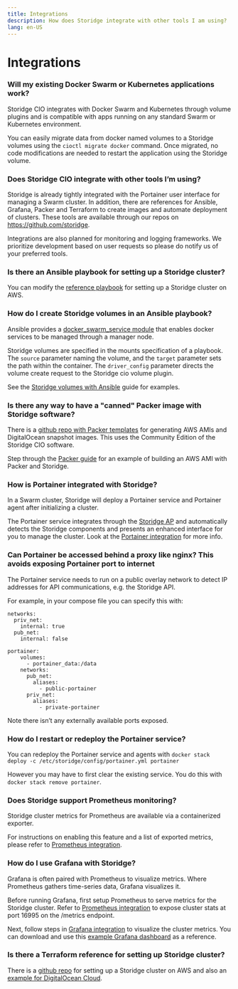 ```yaml
---
title: Integrations
description: How does Storidge integrate with other tools I am using?
lang: en-US
---
```


# Integrations

### Will my existing Docker Swarm or Kubernetes applications work?

Storidge CIO integrates with Docker Swarm and Kubernetes through volume plugins and is compatible with apps running on any standard Swarm or Kubernetes environment.

You can easily migrate data from docker named volumes to a Storidge volumes using the `cioctl migrate docker` command. Once migrated, no code modifications are needed to restart the application using the Storidge volume.

### Does Storidge CIO integrate with other tools I’m using?

Storidge is already tightly integrated with the Portainer user interface for managing a Swarm cluster. In addition, there are references for Ansible, Grafana, Packer and Terraform to create images and automate deployment of clusters. These tools are available through our repos on https://github.com/storidge.

Integrations are also planned for monitoring and logging frameworks. We prioritize development based on user requests so please do notify us of your preferred tools.

### Is there an Ansible playbook for setting up a Storidge cluster?

You can modify the [reference playbook](https://github.com/Storidge/terraform-aws-swarm-cio/blob/master/playbook.yml) for setting up a Storidge cluster on AWS.

### How do I create Storidge volumes in an Ansible playbook?

Ansible provides a [docker_swarm_service module](https://docs.ansible.com/ansible/latest/modules/docker_swarm_service_module.html) that enables docker services to be managed through a manager node.

Storidge volumes are specified in the mounts specification of a playbook. The `source` parameter naming the volume, and the `target` parameter sets the path within the container. The `driver_config` parameter directs the volume create request to the Storidge cio volume plugin.

See the [Storidge volumes with Ansible](https://docs.storidge.com/docker_volumes/volumes_with_ansible.html) guide for examples.

### Is there any way to have a "canned" Packer image with Storidge software?

There is a [github repo with Packer templates](https://github.com/Storidge/packer-cio) for generating AWS AMIs and DigitalOcean snapshot images. This uses the Community Edition of the Storidge CIO software.

Step through the [Packer guide](https://docs.storidge.com/integrations/packer.html) for an example of building an AWS AMI with Packer and Storidge.

### How is Portainer integrated with Storidge?

In a Swarm cluster, Storidge will deploy a Portainer service and Portainer agent after initializing a cluster.

The Portainer service integrates through the [Storidge AP](https://storidge.com/api) and automatically detects the Storidge components and presents an enhanced interface for you to manage the cluster. Look at the [Portainer integration](https://docs.storidge.com/integrations/portainer.html) for more info.

### Can Portainer be accessed behind a proxy like nginx? This avoids exposing Portainer port to internet

The Portainer service needs to run on a public overlay network to detect IP addresses for API communications, e.g. the Storidge API.

For example, in your compose file you can specify this with:

```
networks:
  priv_net:
    internal: true
  pub_net:
    internal: false

portainer:
    volumes:
      - portainer_data:/data
    networks:
      pub_net:
        aliases:
          - public-portainer
      priv_net:
        aliases:
          - private-portainer
```

Note there isn’t any externally available ports exposed.

### How do I restart or redeploy the Portainer service?

You can redeploy the Portainer service and agents with `docker stack deploy -c /etc/storidge/config/portainer.yml portainer`

However you may have to first clear the existing service. You do this with `docker stack remove portainer`.

### Does Storidge support Prometheus monitoring?

Storidge cluster metrics for Prometheus are available via a containerized exporter.

For instructions on enabling this feature and a list of exported metrics, please refer to [Prometheus integration](https://docs.storidge.com/integrations/prometheus.html).

### How do I use Grafana with Storidge?

Grafana is often paired with Prometheus to visualize metrics. Where Prometheus gathers time-series data, Grafana visualizes it.

Before running Grafana, first setup Prometheus to serve metrics for the Storidge cluster. Refer to [Prometheus integration](https://docs.storidge.com/integrations/prometheus.html) to expose cluster stats at port 16995 on the /metrics endpoint.

Next, follow steps in [Grafana integration](https://docs.storidge.com/integrations/grafana.html) to visualize the cluster metrics. You can download and use this [example Grafana dashboard](https://grafana.com/grafana/dashboards/11359) as a reference.

### Is there a Terraform reference for setting up Storidge cluster?

There is a [github repo](https://github.com/Storidge/terraform-aws-swarm-cio) for setting up a Storidge cluster on AWS and also an [example for DigitalOcean Cloud](https://github.com/Storidge/terraform-do-swarm-cio).
